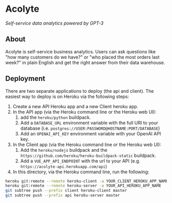 # Acolyte
_Self-service data analytics powered by GPT-3_

## About
Acolyte is self-service business analytics. Users can ask questions like "how many customers do we have?" or "who placed the most orders last week?" in plain English and get the right answer from their data warehouse.

## Deployment
There are two separate applications to deploy (the api and client). The easiest way to deploy is on Heroku via the following steps:
1. Create a new API Heroku app and a new Client heroku app.
2. In the API app (via the Heroku command line or the Heroku web UI):
    1. add the `heroku/python` buildpack.
    2. Add a `DATABASE_URL` environment variable with the full URI to your database (i.e. `postgres://USER:PASSWORD@HOSTNAME:PORT/DATABASE`) 
    3. Add an `OPENAI_API_KEY` environment variable with your OpenAI API key.
3. In the Client app (via the Heroku command line or the Heroku web UI):
    1. Add the `heroku/nodejs` buildpack and the `https://github.com/heroku/heroku-buildpack-static` buildpack.
    2. Add a `VUE_APP_API_ENDPOINT` with the url to your API (e.g. `https://acolyte-api.herokuapp.com/api`)
4. In this directory, via the Heroku command line, run the following:
```bash
heroku git:remote --remote heroku-client -a YOUR_CLIENT_HEROKU_APP_NAME
heroku git:remote --remote heroku-server -a YOUR_API_HEROKU_APP_NAME
git subtree push --prefix client heroku-client master
git subtree push --prefix api heroku-server master
```
